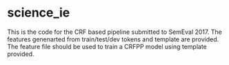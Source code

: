 # science_ie

This is the code for the CRF based pipeline submitted to SemEval 2017.
The features genenarted from train/test/dev tokens and template are provided.
The feature file should be used to train a CRFPP model using template provided.
